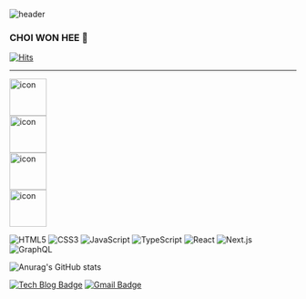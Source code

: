 ![header](https://capsule-render.vercel.app/api?type=waving&color=auto&height=300&section=header&text=One's%20Github&fontSize=90)


### CHOI WON HEE 👋
[![Hits](https://hits.seeyoufarm.com/api/count/incr/badge.svg?url=https%3A%2F%2Fgithub.com%2Fwonny2&count_bg=%237FD579&title_bg=%23125A0D&icon=&icon_color=%23E7E7E7&title=hits&edge_flat=false)](https://hits.seeyoufarm.com)

---
<div stlye="display:flex; flex-direction:row;">
  <div style="display: flex; align-items: flex-start;">
     <img src="https://techstack-generator.vercel.app/js-icon.svg" alt="icon" width="65" height="65" />
  </div>

  <div style="display: flex; align-items: flex-start;">
    <img src="https://techstack-generator.vercel.app/ts-icon.svg" alt="icon" width="65" height="65" />
  </div>

  <div style="display: flex; align-items: flex-start;">
    <img src="https://techstack-generator.vercel.app/react-icon.svg" alt="icon" width="65" height="65" />
  </div>
  <div style="display: flex; align-items: flex-start;">
    <img src="https://techstack-generator.vercel.app/graphql-icon.svg" alt="icon" width="65" height="65" />
  </div>
</div>


![HTML5](https://img.shields.io/badge/Html-E34F26.svg?&style=for-the-badge&logo=HTML5&logoColor=white)
![CSS3](https://img.shields.io/badge/CSS-1572B6.svg?&style=for-the-badge&logo=CSS3&logoColor=white)
![JavaScript](https://img.shields.io/badge/Javascript-F7DF1E.svg?&style=for-the-badge&logo=JavaScript&logoColor=white)
![TypeScript](https://img.shields.io/badge/TypeScript-3178C6.svg?&style=for-the-badge&logo=TypeScript&logoColor=white)
![React](https://img.shields.io/badge/React-61DAFB.svg?&style=for-the-badge&logo=React&logoColor=white)
![Next.js](https://img.shields.io/badge/Next.js-000000.svg?&style=for-the-badge&logo=Next.js&logoColor=white)
![GraphQL](https://img.shields.io/badge/GraphQL.js-E10098.svg?&style=for-the-badge&logo=GraphQL.js&logoColor=white)




![Anurag's GitHub stats](https://github-readme-stats.vercel.app/api?username=wonny2&show_icons=true&bg_color=00000000)


[![Tech Blog Badge](http://img.shields.io/badge/-Tech%20blog-black?style=flat-square&logo=github&link=https://soo-vely-dev.tistory.com/)]([https://soo-vely-dev.tistory.com/](https://velog.io/@everyone_joy))
[![Gmail Badge](https://img.shields.io/badge/Gmail-d14836?style=flat-square&logo=Gmail&logoColor=white&link=mailto:kimsh1691@gmail.com)](mailto:onehee2choi@gmail.com)


